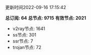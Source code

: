 更新时间2022-09-16 17:15:42

**总订阅: 64**
**总节点: 9715**
**有效节点: 2021**
- v2ray节点: 1641
- ss节点: 301
- ssr节点: 7
- trojan节点: 72
